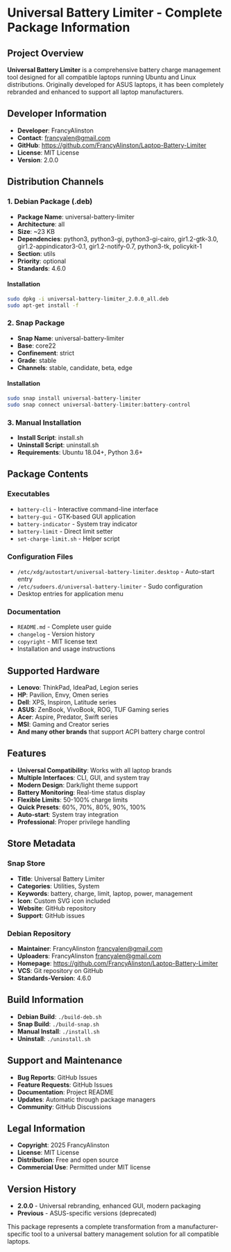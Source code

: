# Universal Battery Limiter - Complete Package Information

## Project Overview
**Universal Battery Limiter** is a comprehensive battery charge management tool designed for all compatible laptops running Ubuntu and Linux distributions. Originally developed for ASUS laptops, it has been completely rebranded and enhanced to support all laptop manufacturers.

## Developer Information
- **Developer**: FrancyAlinston
- **Contact**: francyalen@gmail.com
- **GitHub**: https://github.com/FrancyAlinston/Laptop-Battery-Limiter
- **License**: MIT License
- **Version**: 2.0.0

## Distribution Channels

### 1. Debian Package (.deb)
- **Package Name**: universal-battery-limiter
- **Architecture**: all
- **Size**: ~23 KB
- **Dependencies**: python3, python3-gi, python3-gi-cairo, gir1.2-gtk-3.0, gir1.2-appindicator3-0.1, gir1.2-notify-0.7, python3-tk, policykit-1
- **Section**: utils
- **Priority**: optional
- **Standards**: 4.6.0

#### Installation
```bash
sudo dpkg -i universal-battery-limiter_2.0.0_all.deb
sudo apt-get install -f
```

### 2. Snap Package
- **Snap Name**: universal-battery-limiter
- **Base**: core22
- **Confinement**: strict
- **Grade**: stable
- **Channels**: stable, candidate, beta, edge

#### Installation
```bash
sudo snap install universal-battery-limiter
sudo snap connect universal-battery-limiter:battery-control
```

### 3. Manual Installation
- **Install Script**: install.sh
- **Uninstall Script**: uninstall.sh
- **Requirements**: Ubuntu 18.04+, Python 3.6+

## Package Contents

### Executables
- `battery-cli` - Interactive command-line interface
- `battery-gui` - GTK-based GUI application
- `battery-indicator` - System tray indicator
- `battery-limit` - Direct limit setter
- `set-charge-limit.sh` - Helper script

### Configuration Files
- `/etc/xdg/autostart/universal-battery-limiter.desktop` - Auto-start entry
- `/etc/sudoers.d/universal-battery-limiter` - Sudo configuration
- Desktop entries for application menu

### Documentation
- `README.md` - Complete user guide
- `changelog` - Version history
- `copyright` - MIT license text
- Installation and usage instructions

## Supported Hardware
- **Lenovo**: ThinkPad, IdeaPad, Legion series
- **HP**: Pavilion, Envy, Omen series
- **Dell**: XPS, Inspiron, Latitude series
- **ASUS**: ZenBook, VivoBook, ROG, TUF Gaming series
- **Acer**: Aspire, Predator, Swift series
- **MSI**: Gaming and Creator series
- **And many other brands** that support ACPI battery charge control

## Features
- **Universal Compatibility**: Works with all laptop brands
- **Multiple Interfaces**: CLI, GUI, and system tray
- **Modern Design**: Dark/light theme support
- **Battery Monitoring**: Real-time status display
- **Flexible Limits**: 50-100% charge limits
- **Quick Presets**: 60%, 70%, 80%, 90%, 100%
- **Auto-start**: System tray integration
- **Professional**: Proper privilege handling

## Store Metadata

### Snap Store
- **Title**: Universal Battery Limiter
- **Categories**: Utilities, System
- **Keywords**: battery, charge, limit, laptop, power, management
- **Icon**: Custom SVG icon included
- **Website**: GitHub repository
- **Support**: GitHub issues

### Debian Repository
- **Maintainer**: FrancyAlinston <francyalen@gmail.com>
- **Uploaders**: FrancyAlinston <francyalen@gmail.com>
- **Homepage**: https://github.com/FrancyAlinston/Laptop-Battery-Limiter
- **VCS**: Git repository on GitHub
- **Standards-Version**: 4.6.0

## Build Information
- **Debian Build**: `./build-deb.sh`
- **Snap Build**: `./build-snap.sh`
- **Manual Install**: `./install.sh`
- **Uninstall**: `./uninstall.sh`

## Support and Maintenance
- **Bug Reports**: GitHub Issues
- **Feature Requests**: GitHub Issues
- **Documentation**: Project README
- **Updates**: Automatic through package managers
- **Community**: GitHub Discussions

## Legal Information
- **Copyright**: 2025 FrancyAlinston
- **License**: MIT License
- **Distribution**: Free and open source
- **Commercial Use**: Permitted under MIT license

## Version History
- **2.0.0** - Universal rebranding, enhanced GUI, modern packaging
- **Previous** - ASUS-specific versions (deprecated)

This package represents a complete transformation from a manufacturer-specific tool to a universal battery management solution for all compatible laptops.
